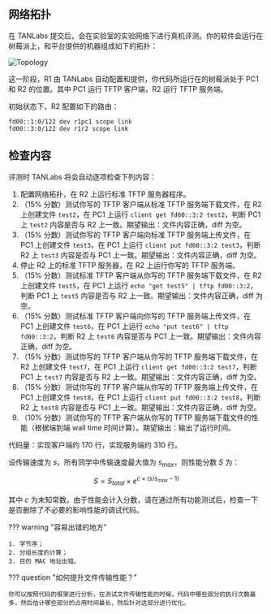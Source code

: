 ## 网络拓扑

在 TANLabs 提交后，会在实验室的实验网络下进行真机评测。你的软件会运行在树莓派上，和平台提供的机器组成如下的拓扑：

![Topology](img/topology_tftp.png)

这一阶段，R1 由 TANLabs 自动配置和提供，你代码所运行在的树莓派处于 PC1 和 R2 的位置。其中 PC1 运行 TFTP 客户端，R2 运行 TFTP 服务端。

初始状态下，R2 配置如下的路由：

```
fd00::1:0/122 dev r1pc1 scope link
fd00::3:0/122 dev r1r2 scope link
```

## 检查内容

评测时 TANLabs 将会自动逐项检查下列内容：

1. 配置网络拓扑，在 R2 上运行标准 TFTP 服务器程序。
2. （15% 分数）测试你写的 TFTP 客户端从标准 TFTP 服务端下载文件，在 R2 上创建文件 `test2`，在 PC1 上运行 `client get fd00::3:2 test2`，判断 PC1 上 `test2` 内容是否与 R2 上一致。期望输出：文件内容正确，diff 为空。
3. （15% 分数）测试你写的 TFTP 客户端向标准 TFTP 服务端上传文件，在 PC1 上创建文件 `test3`，在 PC1 上运行 `client put fd00::3:2 test3`，判断 R2 上 `test3` 内容是否与 PC1 上一致。期望输出：文件内容正确，diff 为空。
4. 停止 R2 上的标准 TFTP 服务器，在 R2 上运行你写的 TFTP 服务端。
5. （15% 分数）测试标准 TFTP 客户端从你写的 TFTP 服务端下载文件，在 R2 上创建文件 `test5`，在 PC1 上运行 `echo "get test5" | tftp fd00::3:2`，判断 PC1 上 `test5` 内容是否与 R2 上一致。期望输出：文件内容正确，diff 为空。
6. （15% 分数）测试标准 TFTP 客户端向你写的 TFTP 服务端上传文件，在 PC1 上创建文件 `test6`，在 PC1 上运行 `echo "put test6" | tftp fd00::3:2`，判断 R2 上 `test6` 内容是否与 PC1 上一致。期望输出：文件内容正确，diff 为空。
7. （15% 分数）测试你写的 TFTP 客户端从你写的 TFTP 服务端下载文件，在 R2 上创建文件 `test7`，在 PC1 上运行 `client get fd00::3:2 test7`，判断 PC1 上 `test7` 内容是否与 R2 上一致。期望输出：文件内容正确，diff 为空。
8. （15% 分数）测试你写的 TFTP 客户端从你写的 TFTP 服务端上传文件，在 PC1 上创建文件 `test8`，在 PC1 上运行 `client put fd00::3:2 test8`，判断 R2 上 `test8` 内容是否与 PC1 上一致。期望输出：文件内容正确，diff 为空。
9. （10% 分数）测试你写的 TFTP 客户端从你写的 TFTP 服务端下载文件的性能（根据端到端 wall time 时间计算）。期望输出：输出了运行时间。

代码量：实现客户端约 170 行，实现服务端约 310 行。

设传输速度为 $s$，所有同学中传输速度最大值为 $s_{max}$，则性能分数 $S$ 为：

$$
S = S_{total} \times e^{c \times (s/s_{max}-1)}
$$

其中 $c$ 为未知常数。由于性能会计入分数，请在通过所有功能测试后，检查一下是否删除了不必要的影响性能的调试代码。

??? warning "容易出错的地方"

    1. 字节序；
    2. 分组长度的计算；
    3. 目的 MAC 地址出错。

??? question "如何提升文件传输性能？"

    你可以按照代码的框架进行分析，在测试文件传输性能的时候，代码中哪些部分的执行次数最多，然后估计哪些部分的占用时间最长，然后针对这部分进行优化。